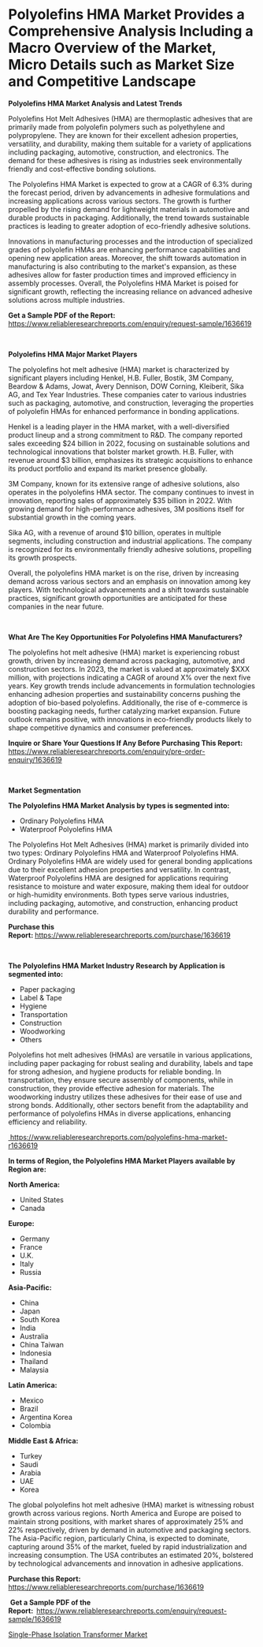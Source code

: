 <p><h1>Polyolefins HMA Market Provides a Comprehensive Analysis Including a Macro Overview of the Market, Micro Details such as Market Size and Competitive Landscape</h1></p><p><strong>Polyolefins HMA Market Analysis and Latest Trends</strong></p>
<p><p>Polyolefins Hot Melt Adhesives (HMA) are thermoplastic adhesives that are primarily made from polyolefin polymers such as polyethylene and polypropylene. They are known for their excellent adhesion properties, versatility, and durability, making them suitable for a variety of applications including packaging, automotive, construction, and electronics. The demand for these adhesives is rising as industries seek environmentally friendly and cost-effective bonding solutions.</p><p>The Polyolefins HMA Market is expected to grow at a CAGR of 6.3% during the forecast period, driven by advancements in adhesive formulations and increasing applications across various sectors. The growth is further propelled by the rising demand for lightweight materials in automotive and durable products in packaging. Additionally, the trend towards sustainable practices is leading to greater adoption of eco-friendly adhesive solutions.</p><p>Innovations in manufacturing processes and the introduction of specialized grades of polyolefin HMAs are enhancing performance capabilities and opening new application areas. Moreover, the shift towards automation in manufacturing is also contributing to the market's expansion, as these adhesives allow for faster production times and improved efficiency in assembly processes. Overall, the Polyolefins HMA Market is poised for significant growth, reflecting the increasing reliance on advanced adhesive solutions across multiple industries.</p></p>
<p><strong>Get a Sample PDF of the Report:&nbsp;</strong> <a href="https://www.reliableresearchreports.com/enquiry/request-sample/1636619?utm_campaign=2233&utm_medium=2&utm_source=Github&utm_content=ia&utm_term=23032025&utm_id=polyolefins-hma">https://www.reliableresearchreports.com/enquiry/request-sample/1636619</a></p>
<p>&nbsp;</p>
<p><strong>Polyolefins HMA Major Market Players</strong></p>
<p><p>The polyolefins hot melt adhesive (HMA) market is characterized by significant players including Henkel, H.B. Fuller, Bostik, 3M Company, Beardow & Adams, Jowat, Avery Dennison, DOW Corning, Kleiberit, Sika AG, and Tex Year Industries. These companies cater to various industries such as packaging, automotive, and construction, leveraging the properties of polyolefin HMAs for enhanced performance in bonding applications.</p><p>Henkel is a leading player in the HMA market, with a well-diversified product lineup and a strong commitment to R&D. The company reported sales exceeding $24 billion in 2022, focusing on sustainable solutions and technological innovations that bolster market growth. H.B. Fuller, with revenue around $3 billion, emphasizes its strategic acquisitions to enhance its product portfolio and expand its market presence globally.</p><p>3M Company, known for its extensive range of adhesive solutions, also operates in the polyolefins HMA sector. The company continues to invest in innovation, reporting sales of approximately $35 billion in 2022. With growing demand for high-performance adhesives, 3M positions itself for substantial growth in the coming years.</p><p>Sika AG, with a revenue of around $10 billion, operates in multiple segments, including construction and industrial applications. The company is recognized for its environmentally friendly adhesive solutions, propelling its growth prospects.</p><p>Overall, the polyolefins HMA market is on the rise, driven by increasing demand across various sectors and an emphasis on innovation among key players. With technological advancements and a shift towards sustainable practices, significant growth opportunities are anticipated for these companies in the near future.</p></p>
<p>&nbsp;</p>
<p><strong>What Are The Key Opportunities For Polyolefins HMA Manufacturers?</strong></p>
<p><p>The polyolefins hot melt adhesive (HMA) market is experiencing robust growth, driven by increasing demand across packaging, automotive, and construction sectors. In 2023, the market is valued at approximately $XXX million, with projections indicating a CAGR of around X% over the next five years. Key growth trends include advancements in formulation technologies enhancing adhesion properties and sustainability concerns pushing the adoption of bio-based polyolefins. Additionally, the rise of e-commerce is boosting packaging needs, further catalyzing market expansion. Future outlook remains positive, with innovations in eco-friendly products likely to shape competitive dynamics and consumer preferences.</p></p>
<p><strong>Inquire or Share Your Questions If Any Before Purchasing This Report:</strong> <a href="https://www.reliableresearchreports.com/enquiry/pre-order-enquiry/1636619?utm_campaign=2233&utm_medium=2&utm_source=Github&utm_content=ia&utm_term=23032025&utm_id=polyolefins-hma">https://www.reliableresearchreports.com/enquiry/pre-order-enquiry/1636619</a></p>
<p>&nbsp;</p>
<p><strong>Market Segmentation</strong></p>
<p><strong>The Polyolefins HMA Market Analysis by types is segmented into:</strong></p>
<p><ul><li>Ordinary Polyolefins HMA</li><li>Waterproof Polyolefins HMA</li></ul></p>
<p><p>The Polyolefins Hot Melt Adhesives (HMA) market is primarily divided into two types: Ordinary Polyolefins HMA and Waterproof Polyolefins HMA. Ordinary Polyolefins HMA are widely used for general bonding applications due to their excellent adhesion properties and versatility. In contrast, Waterproof Polyolefins HMA are designed for applications requiring resistance to moisture and water exposure, making them ideal for outdoor or high-humidity environments. Both types serve various industries, including packaging, automotive, and construction, enhancing product durability and performance.</p></p>
<p><strong>Purchase this Report:&nbsp;</strong><a href="https://www.reliableresearchreports.com/purchase/1636619?utm_campaign=2233&utm_medium=2&utm_source=Github&utm_content=ia&utm_term=23032025&utm_id=polyolefins-hma">https://www.reliableresearchreports.com/purchase/1636619</a></p>
<p>&nbsp;</p>
<p><strong>The Polyolefins HMA Market Industry Research by Application is segmented into:</strong></p>
<p><ul><li>Paper packaging</li><li>Label & Tape</li><li>Hygiene</li><li>Transportation</li><li>Construction</li><li>Woodworking</li><li>Others</li></ul></p>
<p><p>Polyolefins hot melt adhesives (HMAs) are versatile in various applications, including paper packaging for robust sealing and durability, labels and tape for strong adhesion, and hygiene products for reliable bonding. In transportation, they ensure secure assembly of components, while in construction, they provide effective adhesion for materials. The woodworking industry utilizes these adhesives for their ease of use and strong bonds. Additionally, other sectors benefit from the adaptability and performance of polyolefins HMAs in diverse applications, enhancing efficiency and reliability.</p></p>
<p><a href="https://www.reliableresearchreports.com/polyolefins-hma-market-r1636619?utm_campaign=2233&utm_medium=2&utm_source=Github&utm_content=ia&utm_term=23032025&utm_id=polyolefins-hma">&nbsp;https://www.reliableresearchreports.com/polyolefins-hma-market-r1636619</a></p>
<p><strong>In terms of Region, the Polyolefins HMA Market Players available by Region are:</strong></p>
<p>
    <p> <strong> North America: </strong>
        <ul>
            <li>United States</li>
            <li>Canada</li>
        </ul>
        </p> 
    <p> <strong> Europe: </strong>
        <ul>
            <li>Germany</li>
            <li>France</li>
            <li>U.K.</li>
            <li>Italy</li>
            <li>Russia</li>
        </ul>
        </p> 
    <p> <strong> Asia-Pacific: </strong>
        <ul>
            <li>China</li>
            <li>Japan</li>
            <li>South Korea</li>
            <li>India</li>
            <li>Australia</li>
            <li>China Taiwan</li>
            <li>Indonesia</li>
            <li>Thailand</li>
            <li>Malaysia</li>
        </ul>
        </p> 
    <p> <strong> Latin America: </strong>
        <ul>
            <li>Mexico</li>
            <li>Brazil</li>
            <li>Argentina Korea</li>
            <li>Colombia</li>
        </ul>
        </p> 
    <p> <strong> Middle East & Africa: </strong>
        <ul>
            <li>Turkey</li>
            <li>Saudi</li>
            <li>Arabia</li>
            <li>UAE</li>
            <li>Korea</li>
        </ul>
    </p>
    </p>
<p><p>The global polyolefins hot melt adhesive (HMA) market is witnessing robust growth across various regions. North America and Europe are poised to maintain strong positions, with market shares of approximately 25% and 22% respectively, driven by demand in automotive and packaging sectors. The Asia-Pacific region, particularly China, is expected to dominate, capturing around 35% of the market, fueled by rapid industrialization and increasing consumption. The USA contributes an estimated 20%, bolstered by technological advancements and innovation in adhesive applications.</p></p>
<p><strong>Purchase this Report: </strong><a href="https://www.reliableresearchreports.com/purchase/1636619?utm_campaign=2233&utm_medium=2&utm_source=Github&utm_content=ia&utm_term=23032025&utm_id=polyolefins-hma">https://www.reliableresearchreports.com/purchase/1636619</a></p>
<p>&nbsp;<strong>Get a Sample PDF of the Report:&nbsp;&nbsp;</strong><a href="https://www.reliableresearchreports.com/enquiry/request-sample/1636619?utm_campaign=2233&utm_medium=2&utm_source=Github&utm_content=ia&utm_term=23032025&utm_id=polyolefins-hma">https://www.reliableresearchreports.com/enquiry/request-sample/1636619</a></p>
<p><strong></strong></p>
<p><p><a href="https://github.com/FosterFahey91/Market-Research-Report-List-1/blob/main/single-phase-isolation-transformer-market.md?utm_campaign=2233&utm_medium=2&utm_source=Github&utm_content=ia&utm_term=23032025&utm_id=polyolefins-hma">Single-Phase Isolation Transformer Market</a></p></p>